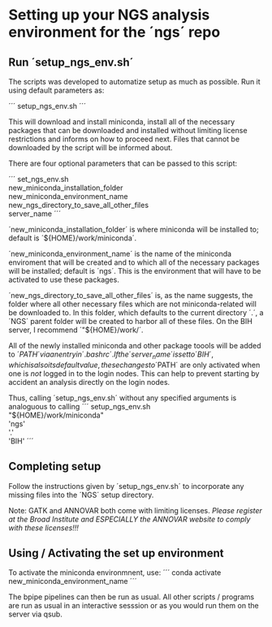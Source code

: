 
# Setting up your NGS analysis environment for the ´ngs´ repo

## Run ´setup_ngs_env.sh´

The scripts was developed to automatize setup as much as possible.
Run it using default parameters as:

´´´
setup_ngs_env.sh
´´´

This will download and install miniconda, install all of the necessary packages that can be downloaded and installed without limiting license restrictions and informs on how to proceed next. Files that cannot be downloaded by the script will be informed about.

There are four optional parameters that can be passed to this script:

´´´
set_ngs_env.sh \
	new_miniconda_installation_folder \
	new_miniconda_environment_name \
	new_ngs_directory_to_save_all_other_files \
	server_name
´´´

´new_miniconda_installation_folder´ is where miniconda will be installed to; default is ´${HOME}/work/miniconda´.

´new_miniconda_environment_name´ is the name of the miniconda enviroment that will be created and to which all of the necessary packages will be installed; default is ´ngs´. This is the environment that will have to be activated to use these packages.

´new_ngs_directory_to_save_all_other_files´ is, as the name suggests, the folder where all other necessary files which are not miniconda-related will be downloaded to. In this folder, which defaults to the current directory ´.´, a ´NGS´ parent folder will be created to harbor all of these files. On the BIH server, I recommend ´"${HOME}/work/´.

All of the newly installed miniconda and other package toools will be added to ´$PATH´ via an entry in ´.bashrc´. If the ´server_name´ is set to ´BIH´, which is also its default value, these changes to ´$PATH´ are only activated when one is *not* logged in to the login nodes. This can help to prevent starting by accident an analysis directly on the login nodes.

Thus, calling ´setup_ngs_env.sh´ without any specified arguments is analoguous to calling
´´´
setup_ngs_env.sh \
	"${HOME}/work/miniconda" \
	'ngs' \
	'.' \
	'BIH'
´´´

## Completing setup
Follow the instructions given by ´setup_ngs_env.sh´ to incorporate any missing files into the ´NGS´ setup directory.

Note: GATK and ANNOVAR both come with limiting licenses. *Please register at the Broad Institute and ESPECIALLY the ANNOVAR website to comply with these licenses!!!*


## Using / Activating the set up environment
To activate the miniconda environmnent, use:
´´´
conda activate new_miniconda_environment_name
´´´

The bpipe pipelines can then be run as usual. All other scripts / programs are run as usual in an interactive sesssion or as you would run them on the server via qsub.

